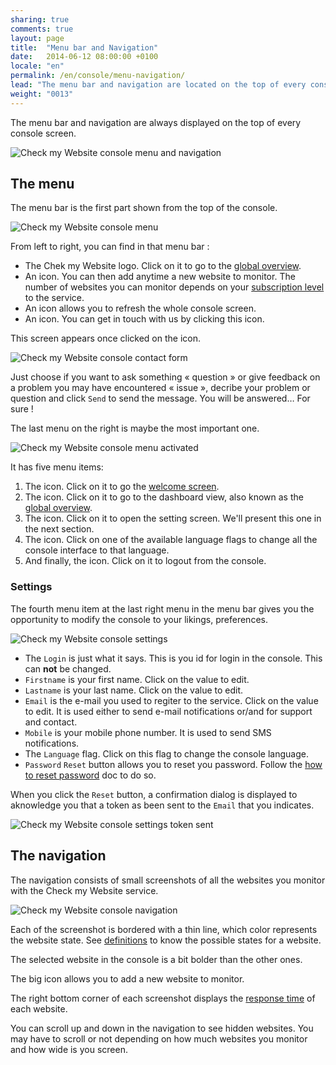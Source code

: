 ```yaml
---
sharing: true
comments: true
layout: page
title:  "Menu bar and Navigation"
date:   2014-06-12 08:00:00 +0100
locale: "en"
permalink: /en/console/menu-navigation/
lead: "The menu bar and navigation are located on the top of every console screen."
weight: "0013"
---
```


The menu bar and navigation are always displayed on the top of every console screen.

![Check my Website console menu and navigation](/assets/img/fullsize/en/console/menu/menu-navigation.png)

## The menu

The menu bar is the first part shown from the top of the console.

![Check my Website console menu](/assets/img/fullsize/en/console/menu/menu.png)

From left to right, you can find in that menu bar :

- The Chek my Website logo. Click on it to go to the [global overview](/en/console/golbal-overview/).
- An <i class="fa fa-plus-square pointer"></i> icon. You can then add anytime a new website to monitor. The number of websites you can monitor depends on your [subscription level](http://www.checkmy.ws/pricing/) to the service.
- An <i class="fa fa-refresh"></i> icon allows you to refresh the whole console screen.
- An <i class="fa fa-comments"></i> icon. You can get in touch with us by clicking this icon.

This screen appears once clicked on the <i class="fa fa-comments"></i> icon.

![Check my Website console contact form](/assets/img/fullsize/en/console/menu/contact-form.png)

Just choose if you want to ask something « question » or give feedback on a problem you may have encountered « issue », decribe your problem or question and click `Send` to send the message. You will be answered… For sure !

The last menu on the right is maybe the most important one.

![Check my Website console menu activated](/assets/img/fullsize/en/console/menu/menu-activated.png)

It has five menu items:

1. The <i class="fa fa-fw fa-home"></i> icon. Click on it to go the [welcome screen](/en/console/welcome/).
2. The <i class="fa fa-fw fa-tachometer"></i> icon. Click on it to go to the dashboard view, also known as the [global overview](/en/console/overview/).
3. The <i class="fa fa-fw fa-cog"></i> icon. Click on it to open the setting screen. We'll present this one in the next section.
4. The <i class="fa fa-fw fa-globe"></i> icon. Click on one of the available language flags to change all the console interface to that language.
5. And finally, the <i class="fa fa-fw fa-power-off"></i> icon. Click on it to logout from the console.

### Settings

The fourth menu item at the last right menu in the menu bar gives you the opportunity to modify the console to your likings, preferences.

![Check my Website console settings](/assets/img/fullsize/en/console/menu/settings.png)

- The `Login` is just what it says. This is you id for login in the console. This can **not** be changed.
- `Firstname` is your first name. Click on the value to edit.
- `Lastname` is your last name. Click on the value to edit.
- `Email` is the e-mail you used to regiter to the service. Click on the value to edit. It is used either to send e-mail notifications or/and for support and contact.
- `Mobile` is your mobile phone number. It is used to send SMS notifications.
- The `Language` flag. Click on this flag to change the console language.
- `Password` `Reset` button allows you to reset you password. Follow the [how to reset password](/en/howtos/reset-password) doc to do so.

When you click the `Reset` button, a confirmation dialog is displayed to aknowledge you that a token as been sent to the `Email` that you indicates.

![Check my Website console settings token sent](/assets/img/fullsize/en/console/menu/token-sent-dialog.png)


## The navigation

The navigation consists of small screenshots of all the websites you monitor with the Check my Website service.

![Check my Website console navigation](/assets/img/fullsize/en/console/menu/navigation.png)

Each of the screenshot is bordered with a thin line, which color represents the website state. See [definitions](/en/terms-definitions/) to know the possible states for a website.

The selected website in the console is a bit bolder than the other ones.

The big <i class="fa fa-plus"></i> icon allows you to add a new website to monitor.

The right bottom corner of each screenshot displays the [response time](/en/terms-definitions/#response-time) of each website.

You can scroll up and down in the navigation to see hidden websites. You may have to scroll or not depending on how much websites you monitor and how wide is you screen.